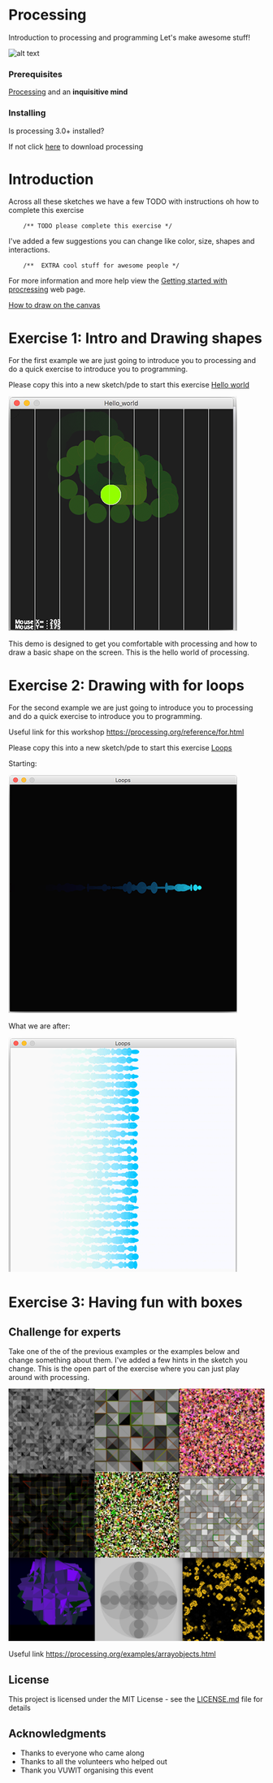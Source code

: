 # Processing

Introduction to processing and programming
Let's make awesome stuff! 

![alt text](https://www.raspberrypi.org/app/uploads/2017/04/002_presSeries.jpg)

### Prerequisites

[Processing](https://processing.org/) and an **inquisitive mind**


### Installing

Is processing 3.0+ installed? 

If not click [here](https://processing.org/download) to download processing 

# Introduction 

Across all these sketches we have a few TODO with instructions oh how to complete this exercise  
```
	/** TODO please complete this exercise */
```
I've added a few suggestions you can change like color, size, shapes and interactions.

```
 	/**  EXTRA cool stuff for awesome people */
```

For more information and more help view the [Getting started with procressing](https://processing.org/tutorials/gettingstarted/) web page.

[How to draw on the canvas](https://processing.org/tutorials/drawing/)


# Exercise 1: Intro and Drawing shapes

For the first example we are just going to introduce you to processing and do a quick exercise to introduce you to programming. 

Please copy this into a new sketch/pde to start this exercise [Hello world](/Exercises/Hello_world/Hello_world.pde)

![alt text](/Exercises/Images/exercise1.png)

This demo is designed to get you comfortable with processing and how to draw a basic shape on the screen. This is the hello world of processing.


# Exercise 2: Drawing with for loops

For the second example we are just going to introduce you to processing and do a quick exercise to introduce you to programming. 

Useful link for this workshop https://processing.org/reference/for.html

Please copy this into a new sketch/pde to start this exercise [Loops](/Exercises/Loops/Loops.pde)

Starting:

![alt text](/Exercises/Images/exercise2.png)

What we are after:

![alt text](/Exercises/Images/exercise2goal.png)


# Exercise 3: Having fun with boxes
 
## Challenge for experts 

Take one of the of the previous examples or the examples below and change something about them. I've added a few hints in the sketch you change. This is the open part of the exercise where you can just play around with processing.

![alt text](/Exercises/Images/results1.png)

Useful link https://processing.org/examples/arrayobjects.html

## License

This project is licensed under the MIT License - see the [LICENSE.md](LICENSE.md) file for details

## Acknowledgments

* Thanks to everyone who came along
* Thanks to all the volunteers who helped out
* Thank you VUWIT organising this event